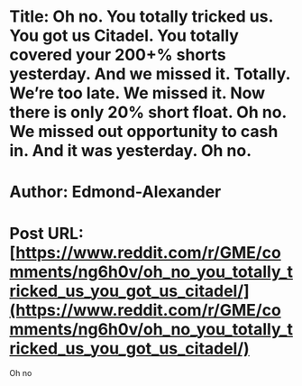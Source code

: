 # Title: Oh no. You totally tricked us. You got us Citadel. You totally covered your 200+% shorts yesterday. And we missed it. Totally. We’re too late. We missed it. Now there is only 20% short float. Oh no. We missed out opportunity to cash in. And it was yesterday. Oh no.
# Author: Edmond-Alexander
# Post URL: [https://www.reddit.com/r/GME/comments/ng6h0v/oh_no_you_totally_tricked_us_you_got_us_citadel/](https://www.reddit.com/r/GME/comments/ng6h0v/oh_no_you_totally_tricked_us_you_got_us_citadel/)


Oh no